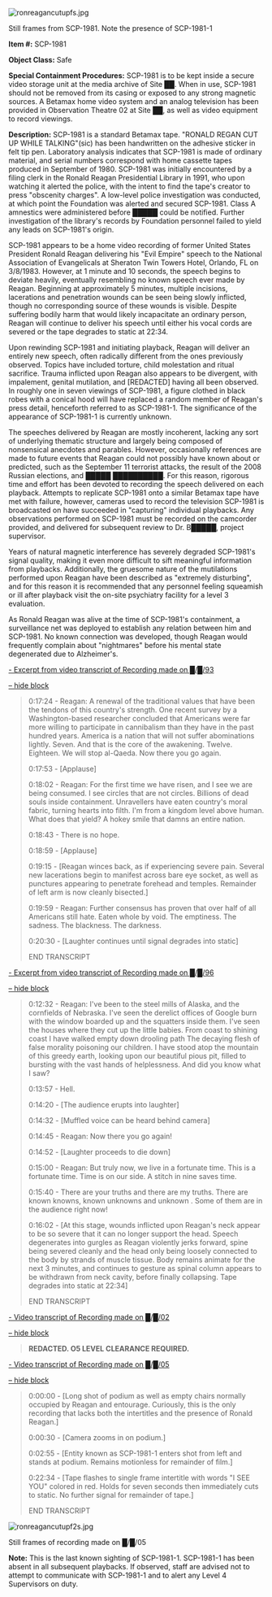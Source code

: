 ![ronreagancutupfs.jpg](http://scp-wiki.wdfiles.com/local--files/scp-1981/ronreagancutupfs.jpg)

Still frames from SCP-1981. Note the presence of SCP-1981-1

**Item #:** SCP-1981

**Object Class:** Safe

**Special Containment Procedures:** SCP-1981 is to be kept inside a secure video storage unit at the media archive of Site ██. When in use, SCP-1981 should not be removed from its casing or exposed to any strong magnetic sources. A Betamax home video system and an analog television has been provided in Observation Theatre 02 at Site ██, as well as video equipment to record viewings.

**Description:** SCP-1981 is a standard Betamax tape. "RONALD REGAN CUT UP WHILE TALKING"(sic) has been handwritten on the adhesive sticker in felt tip pen. Laboratory analysis indicates that SCP-1981 is made of ordinary material, and serial numbers correspond with home cassette tapes produced in September of 1980. SCP-1981 was initially encountered by a filing clerk in the Ronald Reagan Presidential Library in 1991, who upon watching it alerted the police, with the intent to find the tape's creator to press "obscenity charges". A low-level police investigation was conducted, at which point the Foundation was alerted and secured SCP-1981. Class A amnestics were administered before █████ could be notified. Further investigation of the library's records by Foundation personnel failed to yield any leads on SCP-1981's origin.

SCP-1981 appears to be a home video recording of former United States President Ronald Reagan delivering his "Evil Empire" speech to the National Association of Evangelicals at Sheraton Twin Towers Hotel, Orlando, FL on 3/8/1983. However, at 1 minute and 10 seconds, the speech begins to deviate heavily, eventually resembling no known speech ever made by Reagan. Beginning at approximately 5 minutes, multiple incisions, lacerations and penetration wounds can be seen being slowly inflicted, though no corresponding source of these wounds is visible. Despite suffering bodily harm that would likely incapacitate an ordinary person, Reagan will continue to deliver his speech until either his vocal cords are severed or the tape degrades to static at 22:34.

Upon rewinding SCP-1981 and initiating playback, Reagan will deliver an entirely new speech, often radically different from the ones previously observed. Topics have included torture, child molestation and ritual sacrifice. Trauma inflicted upon Reagan also appears to be divergent, with impalement, genital mutilation, and \[REDACTED\] having all been observed. In roughly one in seven viewings of SCP-1981, a figure clothed in black robes with a conical hood will have replaced a random member of Reagan's press detail, henceforth referred to as SCP-1981-1. The significance of the appearance of SCP-1981-1 is currently unknown.

The speeches delivered by Reagan are mostly incoherent, lacking any sort of underlying thematic structure and largely being composed of nonsensical anecdotes and parables. However, occasionally references are made to future events that Reagan could not possibly have known about or predicted, such as the September 11 terrorist attacks, the result of the 2008 Russian elections, and █████ ██████████. For this reason, rigorous time and effort has been devoted to recording the speech delivered on each playback. Attempts to replicate SCP-1981 onto a similar Betamax tape have met with failure, however, cameras used to record the television SCP-1981 is broadcasted on have succeeded in "capturing" individual playbacks. Any observations performed on SCP-1981 must be recorded on the camcorder provided, and delivered for subsequent review to Dr. B█████, project supervisor.

Years of natural magnetic interference has severely degraded SCP-1981's signal quality, making it even more difficult to sift meaningful information from playbacks. Additionally, the gruesome nature of the mutilations performed upon Reagan have been described as "extremely disturbing", and for this reason it is recommended that any personnel feeling squeamish or ill after playback visit the on-site psychiatry facility for a level 3 evaluation.

As Ronald Reagan was alive at the time of SCP-1981's containment, a surveillance net was deployed to establish any relation between him and SCP-1981. No known connection was developed, though Reagan would frequently complain about "nightmares" before his mental state degenerated due to Alzheimer's.

[\- Excerpt from video transcript of Recording made on █/█/93](javascript:;)

[– hide block](javascript:;)

> 0:17:24 - Reagan: A renewal of the traditional values that have been the tendons of this country's strength. One recent survey by a Washington-based researcher concluded that Americans were far more willing to participate in cannibalism than they have in the past hundred years. America is a nation that will not suffer abominations lightly. Seven. And that is the core of the awakening. Twelve. Eighteen. We will stop al-Qaeda. Now there you go again.
> 
> 0:17:53 - \[Applause\]
> 
> 0:18:02 - Reagan: For the first time we have risen, and I see we are being consumed. I see circles that are not circles. Billions of dead souls inside containment. Unravellers have eaten country's moral fabric, turning hearts into filth. I'm from a kingdom level above human. What does that yield? A hokey smile that damns an entire nation.
> 
> 0:18:43 - There is no hope.
> 
> 0:18:59 - \[Applause\]
> 
> 0:19:15 - \[Reagan winces back, as if experiencing severe pain. Several new lacerations begin to manifest across bare eye socket, as well as punctures appearing to penetrate forehead and temples. Remainder of left arm is now cleanly bisected.\]
> 
> 0:19:59 - Reagan: Further consensus has proven that over half of all Americans still hate. Eaten whole by void. The emptiness. The sadness. The blackness. The darkness. <laughter>
> 
> 0:20:30 - \[Laughter continues until signal degrades into static\]
> 
> END TRANSCRIPT

[\- Excerpt from video transcript of Recording made on █/█/96](javascript:;)

[– hide block](javascript:;)

> 0:12:32 - Reagan: I've been to the steel mills of Alaska, and the cornfields of Nebraska. I've seen the derelict offices of Google burn with the window boarded up and the squatters inside them. I've seen the houses where they cut up the little babies. From coast to shining coast I have walked empty down drooling path <indecipherable> The decaying flesh of false morality poisoning our children. I have stood atop the mountain of this greedy earth, looking upon our beautiful pious pit, filled to bursting with the vast hands of helplessness. And did you know what I saw?
> 
> 0:13:57 - Hell.
> 
> 0:14:20 - \[The audience erupts into laughter\]
> 
> 0:14:32 - \[Muffled voice can be heard behind camera\]
> 
> 0:14:45 - Reagan: Now there you go again!
> 
> 0:14:52 - \[Laughter proceeds to die down\]
> 
> 0:15:00 - Reagan: But truly now, we live in a fortunate time. This is a fortunate time. Time is on our side. <laughter> A stitch in nine saves time.
> 
> 0:15:40 - There are your truths and there are my truths. There are known knowns, known unknowns and unknown <indecipherable>. Some of them are in the audience right now!
> 
> 0:16:02 - \[At this stage, wounds inflicted upon Reagan's neck appear to be so severe that it can no longer support the head. Speech degenerates into gurgles as Reagan violently jerks forward, spine being severed cleanly and the head only being loosely connected to the body by strands of muscle tissue. Body remains animate for the next 3 minutes, and continues to gesture as spinal column appears to be withdrawn from neck cavity, before finally collapsing. Tape degrades into static at 22:34\]
> 
> END TRANSCRIPT

[\- Video transcript of Recording made on █/█/02](javascript:;)

[– hide block](javascript:;)

> **REDACTED. O5 LEVEL CLEARANCE REQUIRED.**

[\- Video transcript of Recording made on █/█/05](javascript:;)

[– hide block](javascript:;)

> 0:00:00 - \[Long shot of podium as well as empty chairs normally occupied by Reagan and entourage. Curiously, this is the only recording that lacks both the intertitles and the presence of Ronald Reagan.\]
> 
> 0:00:30 - \[Camera zooms in on podium.\]
> 
> 0:02:55 - \[Entity known as SCP-1981-1 enters shot from left and stands at podium. Remains motionless for remainder of film.\]
> 
> 0:22:34 - \[Tape flashes to single frame intertitle with words "I SEE YOU" colored in red. Holds for seven seconds then immediately cuts to static. No further signal for remainder of tape.\]
> 
> END TRANSCRIPT

![ronreagancutupf2s.jpg](http://scp-wiki.wdfiles.com/local--files/scp-1981/ronreagancutupf2s.jpg)

Still frames of recording made on █/█/05

**Note:** This is the last known sighting of SCP-1981-1. SCP-1981-1 has been absent in all subsequent playbacks. If observed, staff are advised not to attempt to communicate with SCP-1981-1 and to alert any Level 4 Supervisors on duty.